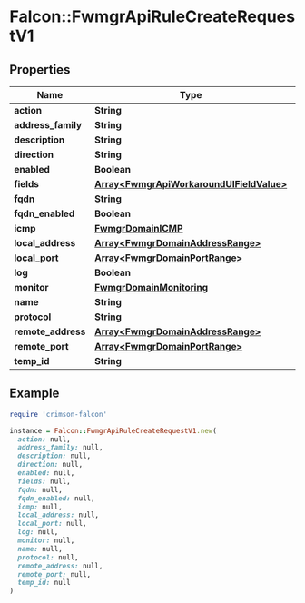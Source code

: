 # Falcon::FwmgrApiRuleCreateRequestV1

## Properties

| Name | Type | Description | Notes |
| ---- | ---- | ----------- | ----- |
| **action** | **String** |  |  |
| **address_family** | **String** |  |  |
| **description** | **String** |  |  |
| **direction** | **String** |  |  |
| **enabled** | **Boolean** |  |  |
| **fields** | [**Array&lt;FwmgrApiWorkaroundUIFieldValue&gt;**](FwmgrApiWorkaroundUIFieldValue.md) |  |  |
| **fqdn** | **String** |  |  |
| **fqdn_enabled** | **Boolean** |  |  |
| **icmp** | [**FwmgrDomainICMP**](FwmgrDomainICMP.md) |  |  |
| **local_address** | [**Array&lt;FwmgrDomainAddressRange&gt;**](FwmgrDomainAddressRange.md) |  |  |
| **local_port** | [**Array&lt;FwmgrDomainPortRange&gt;**](FwmgrDomainPortRange.md) |  |  |
| **log** | **Boolean** |  |  |
| **monitor** | [**FwmgrDomainMonitoring**](FwmgrDomainMonitoring.md) |  |  |
| **name** | **String** |  |  |
| **protocol** | **String** |  |  |
| **remote_address** | [**Array&lt;FwmgrDomainAddressRange&gt;**](FwmgrDomainAddressRange.md) |  |  |
| **remote_port** | [**Array&lt;FwmgrDomainPortRange&gt;**](FwmgrDomainPortRange.md) |  |  |
| **temp_id** | **String** |  |  |

## Example

```ruby
require 'crimson-falcon'

instance = Falcon::FwmgrApiRuleCreateRequestV1.new(
  action: null,
  address_family: null,
  description: null,
  direction: null,
  enabled: null,
  fields: null,
  fqdn: null,
  fqdn_enabled: null,
  icmp: null,
  local_address: null,
  local_port: null,
  log: null,
  monitor: null,
  name: null,
  protocol: null,
  remote_address: null,
  remote_port: null,
  temp_id: null
)
```

